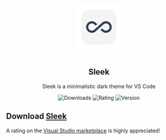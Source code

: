 <div align="center">
<img src="./logo.png" width="120"/>
<br>
<br>
<h2>Sleek
</h2>

<p>Sleek is a minimalistic dark theme for VS Code
</p>

![Downloads](https://vsmarketplacebadge.apphb.com/downloads/SumitKolhe.sleek.svg)
![Rating](https://vsmarketplacebadge.apphb.com/rating-star/SumitKolhe.sleek.svg)
![Version](https://vsmarketplacebadge.apphb.com/version/SumitKolhe.sleek.svg)

</div>

## Download [Sleek](https://marketplace.visualstudio.com/items?itemName=SumitKolhe.sleek)

A rating on the [Visual Studio marketplace](https://marketplace.visualstudio.com/items?itemName=SumitKolhe.sleek) is highly appreciated!
